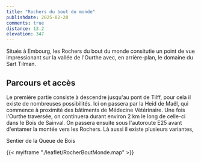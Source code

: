 ```yaml
---
title: "Rochers du bout du monde"
publishdate: 2025-02-28
comments: true
distance: 13.2
elevation: 347
---
```


Situés à Embourg, les Rochers du bout du monde consitutie un point de vue impressionant sur la vallée de l'Ourthe avec, en arrière-plan, le domaine du Sart Tilman.

## Parcours et accès

Le première partie consiste à descendre jusqu'au pont de Tilff, pour cela il existe de nombreuses possibilités. Ici on passera par la Heid de Maël, qui commence à proximité des bâtiments de Médecine Vétérinaire. Une fois l'Ourthe traversée, on continuera durant environ 2 km le long de celle-ci dans le Bois de Sainval. On passera ensuite sous l'autoroute E25 avant d'entamer la montée vers les Rochers. Là aussi il existe plusieurs variantes, 

Sentier de la Queue de Bois



{{< myiframe "./leaflet/RocherBoutMonde.map" >}}

